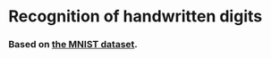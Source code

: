# Recognition of handwritten digits
### Based on [the MNIST dataset](http://yann.lecun.com/exdb/mnist/).